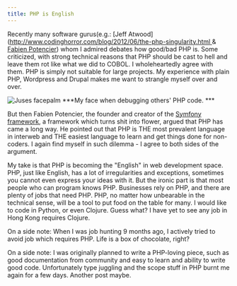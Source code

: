```yaml
---
title: PHP is English
---
```

Recently many software gurus\(e\.g\.: [Jeff Atwood]\(http://www.codinghorror.com/blog/2012/06/the-php-singularity.html &amp; [Fabien Potencier](http://fabien.potencier.org/article/64/php-is-much-better-than-what-you-think)\) whom I admired debates how good/bad PHP is\. Some criticized, with strong technical reasons that PHP should be cast to hell and leave them rot like what we did to COBOL\. I wholeheartedly agree with them\. PHP is simply not suitable for large projects\. My experience with plain PHP, Wordpress and Drupal makes me want to strangle myself over and over\.

![Juses facepalm](/assets/images/jesus-facepalm.jpg)
***My face when debugging others\' PHP code. ***

But then Fabien Potencier, the founder and creator of the <a href="http://www.symfony-project.org/" title="Symfony" target="_blank">Symfony framework</a>, a framework which turns shit into flower, argued that PHP has came a long way. He pointed out that PHP is THE most prevalent language in interweb and THE easiest language to learn and get things done for non-coders. I again find myself in such dilemma - I agree to both sides of the argument.

My take is that PHP is becoming the "English" in web development space. PHP, just like English, has a lot of irregularities and exceptions, sometimes you cannot even express your ideas with it. But the ironic part is that most people who can program knows PHP. Businesses rely on PHP, and there are plenty of jobs that need PHP. PHP, no matter how unbearable in the technical sense, will be a tool to put food on the table for many. I would like to code in Python, or even Clojure. Guess what? I have yet to see any job in Hong Kong requires Clojure.

On a side note: When I was job hunting 9 months ago, I actively tried to avoid job which requires PHP. Life is a box of chocolate, right?

On a side note: I was originally planned to write a PHP-loving piece, such as good documentation from community and easy to learn and ability to write good code. Unfortunately type juggling and the scope stuff in PHP burnt me again for a few days. Another post maybe.

